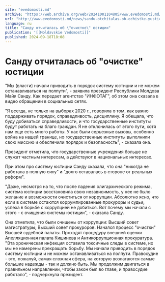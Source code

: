 ```yaml
---
site: "evedomosti.md"
archive: "https://web.archive.org/web/20241001104805/www.evedomosti.md/news/sandu-otchitalas-ob-ochistke-yusticii"
url: "http://www.evedomosti.md/news/sandu-otchitalas-ob-ochistke-yusticii"
language: ru
title: "Санду отчиталась об \"очистке\" юстиции"
publication: '[[Moldavskie Vedomosti]]'
published: 2024-09-18T18:08
---
```


# Санду отчиталась об "очистке" юстиции

"Мы (власти) начали приводить в порядок систему юстиции и не можем останавливаться на полпути", - заявила президент Республики Молдова Майя Санду. Как передает агентство "ИНФОТАГ", об этом она сказала в видео обращении в социальных сетях.

"Я всегда, не только на выборах 2020 г., говорила о том, как важно поддерживать порядок, справедливость, дисциплину. Я обещала, что буду добиваться справедливости, и что государственные институты будут работать на благо граждан. Я не отклонилась от этого пути, хотя нам еще есть много работы. У нас были серьезные вызовы, особенно война на нашей границе, но государственные институты выполнили свою миссию и обеспечили порядок и безопасность", - сказала она.

Президент отметила, что государственные учреждения больше не служат частным интересам, а действуют в национальных интересах.

При этом про систему юстиции Санду сказала, что она "никогда не работала в полную силу" и "долго оставалась в стороне от реальных реформ".

"Даже, несмотря на то, что после падения олигархического режима, система юстиции восстановила свою независимость, у нее не было желание и возможности очиститься от коррупции. Абсолютно ясно, что если в системе остаются коррумпированные прокуроры и судьи, успеха в борьбе с коррупцией не добиться. Вот почему мы начали с этого - с очищения системы юстиции", - сказала Санду.

Она отметила, что были очищены от коррупции: Высший совет магистратуры, Высший совет прокуроров. Начался процесс "очистки" Высшей судебной палаты. Проходят процедуру внешней оценки Апелляционная палата Кишинева и Антикоррупционная прокуратура. "Эта хроническая инфекция оставила токсичные следы в системе, но мы не намерены прекращать борьбу. Мы начали приводить в порядок систему юстиции и не можем останавливаться на полпути. Правосудие - это, пожалуй, самая сложная сфера, на которую возлагаются самые большие надежды - так и должно быть. Мы продолжим двигаться в правильном направлении, чтобы закон был во главе, и правосудие работало", - подчеркнула президент.